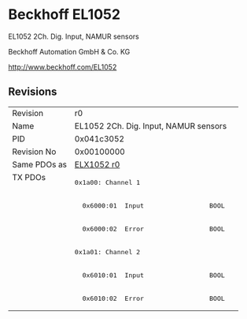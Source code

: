 # Beckhoff EL1052

EL1052 2Ch. Dig. Input, NAMUR sensors

Beckhoff Automation GmbH & Co. KG

http://www.beckhoff.com/EL1052

## Revisions
<table>
<tr >
<td>Revision</td>
<td>r0</td>
</tr>
<tr >
<td>Name</td>
<td>EL1052 2Ch. Dig. Input, NAMUR sensors</td>
</tr>
<tr >
<td>PID</td>
<td>0x041c3052</td>
</tr>
<tr >
<td>Revision No</td>
<td>0x00100000</td>
</tr>
<tr >
<td>Same PDOs as</td>
<td><a href="ELX1052">ELX1052 r0</a></td>
</tr>
<tr class="txpdo pdosection">
<td rowspan=6 valign=top>TX PDOs</td>
<td><pre>0x1a00: Channel 1</pre></td>
<td></td>
</tr>
<tr class="txpdo">
<td><pre>  0x6000:01  Input                 BOOL</pre></td>
</tr>
<tr class="txpdo">
<td><pre>  0x6000:02  Error                 BOOL</pre></td>
</tr>
<tr class="txpdo pdosection">
<td><pre>0x1a01: Channel 2</pre></td>
</tr>
<tr class="txpdo">
<td><pre>  0x6010:01  Input                 BOOL</pre></td>
</tr>
<tr class="txpdo">
<td><pre>  0x6010:02  Error                 BOOL</pre></td>
</tr>
</table>
